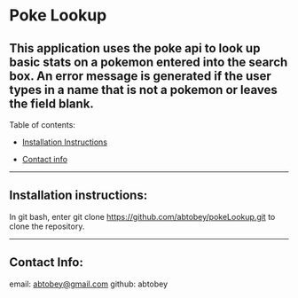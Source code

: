 # Poke Lookup

## This application uses the poke api to look up basic stats on a pokemon entered into the search box. An error message is generated if the user types in a name that is not a pokemon or leaves the field blank.

Table of contents:
  * [Installation Instructions](#installation-instructions)

  * [Contact info](#contact-info)
---

## Installation instructions: 

In git bash, enter git clone https://github.com/abtobey/pokeLookup.git to clone the repository. 

---

## Contact Info: 
email: abtobey@gmail.com
github: abtobey
